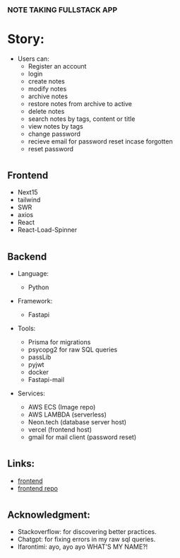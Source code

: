 ### NOTE TAKING FULLSTACK APP

# Story:
  - Users can:
    - Register an account
    - login
    - create notes
    - modify notes
    - archive notes
    - restore notes from archive to active
    - delete notes
    - search notes by tags, content or title
    - view notes by tags
    - change password
    - recieve email for password reset incase forgotten
    - reset password
#
## Frontend
  - Next15
  - tailwind
  - SWR
  - axios
  - React
  - React-Load-Spinner
#
## Backend
  - Language:
    - Python
      
  - Framework:
    - Fastapi
      
  - Tools:
    - Prisma for migrations
    - psycopg2 for raw SQL queries
    - passLib
    - pyjwt
    - docker
    - Fastapi-mail 

  - Services:
    - AWS ECS (Image repo)
    - AWS LAMBDA (serverless)
    - Neon.tech (database server host)
    - vercel (frontend host)
    - gmail for mail client (password reset)
#
## Links:
  - [frontend](https://note-obhp313k5-ifarontis-projects.vercel.app/)
  - [frontend repo](https://github.com/ifaronti/Note-App/tree/main)
#
## Acknowledgment:
 - Stackoverflow: for discovering better practices.
 - Chatgpt: for fixing errors in my raw sql queries.
 - Ifarontimi: ayo, ayo ayo WHAT'S MY NAME?!
